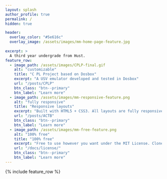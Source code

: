 ```yaml
---
layout: splash
author_profile: true
permalink: /
hidden: true

header:
  overlay_color: "#5e616c"
  overlay_image: /assets/images/mm-home-page-feature.jpg
  
excerpt: >
  A third year undergrade from Hust.
feature_row:
  - image_path: /assets/images/CPLP-final.gif
    alt: "customizable"
    title: "C PL Project based on Dosbox"
    excerpt: "A USV emulator developed and tested in Dosbox"
    url: "/posts/CPLP"
    btn_class: "btn--primary"
    btn_label: "Learn more"
  - image_path: /assets/images/mm-responsive-feature.png
    alt: "fully responsive"
    title: "Responsive layouts"
    excerpt: "Built with HTML5 + CSS3. All layouts are fully responsive with helpers to augment your content."
    url: "/posts/ACTB"
    btn_class: "btn--primary"
    btn_label: "Learn more"
  - image_path: /assets/images/mm-free-feature.png
    alt: "100% free"
    title: "100% free"
    excerpt: "Free to use however you want under the MIT License. Clone it, fork it, customize it... whatever!"
    url: "/docs/license/"
    btn_class: "btn--primary"
    btn_label: "Learn more"      
---
```


{% include feature_row %}

